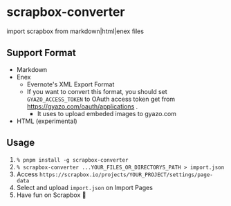 # scrapbox-converter

import scrapbox from markdown|html|enex files

## Support Format

- Markdown
- Enex
  - Evernote's XML Export Format
  - If you want to convert this format, you should set `GYAZO_ACCESS_TOKEN` to OAuth access token get from https://gyazo.com/oauth/applications .
    - It uses to upload embeded images to gyazo.com
- HTML (experimental)

## Usage

1. `% pnpm install -g scrapbox-converter`
2. `% scrapbox-converter ...YOUR_FILES_OR_DIRECTORYS_PATH > import.json`
3. Access `https://scrapbox.io/projects/YOUR_PROJECT/settings/page-data`
4. Select and upload `import.json` on Import Pages
5. Have fun on Scrapbox 🎉
